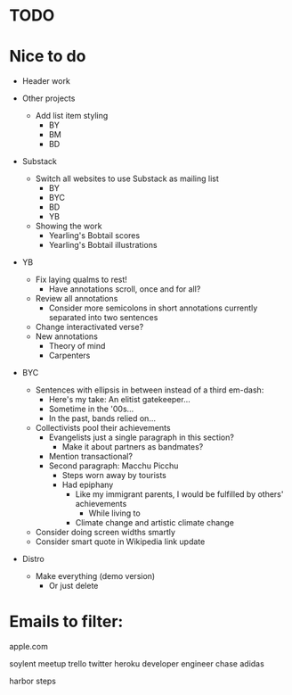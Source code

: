 # TODO

# Nice to do
* Header work

* Other projects
    * Add list item styling
        * BY
        * BM
        * BD

* Substack
    * Switch all websites to use Substack as mailing list
        * BY
        * BYC
        * BD
        * YB
    * Showing the work
        * Yearling's Bobtail scores
        * Yearling's Bobtail illustrations

* YB
    * Fix laying qualms to rest!
        * Have annotations scroll, once and for all?
    * Review all annotations
        * Consider more semicolons in short annotations currently separated into two sentences
    * Change interactivated verse?
    * New annotations
        * Theory of mind
        * Carpenters

* BYC
    * Sentences with ellipsis in between instead of a third em-dash:
        * Here's my take: An elitist gatekeeper…
        * Sometime in the '00s…
        * In the past, bands relied on…
    * Collectivists pool their achievements
        * Evangelists just a single paragraph in this section?
            * Make it about partners as bandmates?
        * Mention transactional?
        * Second paragraph: Macchu Picchu
            * Steps worn away by tourists
            * Had epiphany
                * Like my immigrant parents, I would be fulfilled by others' achievements
                    * While living to 
                * Climate change and artistic climate change
    * Consider doing screen widths smartly
    * Consider smart quote in Wikipedia link update

* Distro
    * Make everything (demo version)
        * Or just delete

# Emails to filter:

apple.com

soylent
meetup
trello
twitter
heroku
developer
engineer
chase
adidas

harbor steps